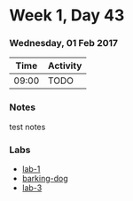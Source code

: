 # Week 1, Day 43

### Wednesday, 01 Feb 2017

| Time | Activity |
| --- | --- |
| 09:00 | TODO |

### Notes

test notes

### Labs

- [lab-1](http://www.github.com/learn-co-students/lab-1-web-1117)
- [barking-dog](http://www.github.com/learn-co-students/barking-dog-web-1117)
- [lab-3](http://www.github.com/learn-co-students/lab-3-web-1117)

